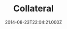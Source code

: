 ---
title: "Collateral"
year: 2004
date: 2014-08-23T22:04:21.000Z
permalink: /almanac/movies/2014-08-23-collateral/index.html
link: https://letterboxd.com/rknightuk/film/collateral/
rating: 3
tmdbid: 1538
---